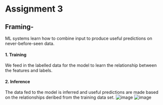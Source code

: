 # Assignment 3
## Framing-
ML systems learn how to combine input to produce useful predictions on never-before-seen data.

#### 1. Training
We feed in the labelled data for the model to learn the relationship between the features and labels. 

#### 2. Inference
The data fed to the model is inferred and useful predictions are made based on the relationships deribed from the training data set.
![image](https://user-images.githubusercontent.com/81459933/114316069-86a23180-9b1f-11eb-9e0c-7d0e03efd062.png)
![image](https://user-images.githubusercontent.com/81459933/114316113-c49f5580-9b1f-11eb-9549-32079ac35cc2.png)


